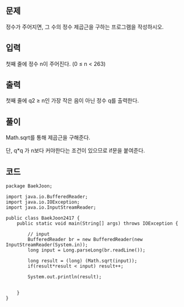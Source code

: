 ## 문제

정수가 주어지면, 그 수의 정수 제곱근을 구하는 프로그램을 작성하시오.

## 입력

첫째 줄에 정수 n이 주어진다. (0 ≤ n < 263)

## 출력

첫째 줄에 q2 ≥ n인 가장 작은 음이 아닌 정수 q를 출력한다.

## 풀이

Math.sqrt를 통해 제곱근을 구해준다.

단, q\*q 가 n보다 커야한다는 조건이 있으므로 if문을 붙여준다.

## 코드


```
package BaekJoon;  
  
import java.io.BufferedReader;  
import java.io.IOException;  
import java.io.InputStreamReader;  
  
public class BaekJoon2417 {  
    public static void main(String[] args) throws IOException {  
  
        // input  
        BufferedReader br = new BufferedReader(new InputStreamReader(System.in));  
        long input = Long.parseLong(br.readLine());  
  
        long result = (long) (Math.sqrt(input));  
        if(result*result < input) result++;  
  
        System.out.println(result);  
  
  
    }  
}
```